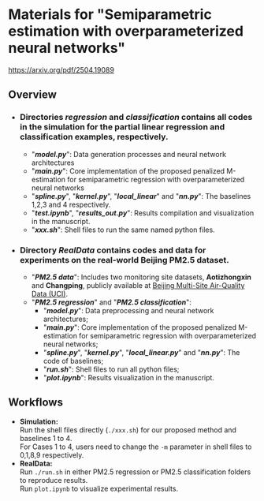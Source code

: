 # Materials for "Semiparametric estimation with overparameterized neural networks"
<a href="https://arxiv.org/pdf/2504.19089">https://arxiv.org/pdf/2504.19089</a>
## Overview

- ### Directories ***regression*** and ***classification*** contains all codes in the simulation for the partial linear regression and classification examples, respectively. 
    - "***model.py***": Data generation processes and neural network architectures
    - "***main.py***": Core implementation of the proposed penalized M-estimation for semiparametric regression with overparameterized neural networks
    - "***spline.py***", "***kernel.py***", "***local_linear***" and "***nn.py***": The baselines 1,2,3 and 4 respectively.
    - "***test.ipynb***", "***results_out.py***": Results compilation and visualization in the manuscript. 
    - "***xxx.sh***": Shell files to run the same named python files. 
- ### Directory  ***RealData***  contains codes and data for experiments on the real-world Beijing PM2.5 dataset.  
    - "***PM2.5 data***": Includes two monitoring site datasets, **Aotizhongxin** and **Changping**, publicly available at [Beijing Multi-Site Air-Quality Data (UCI)](https://archive.ics.uci.edu/dataset/501/beijing+multi+site+air+quality+data).  
    - "***PM2.5 regression***" and "***PM2.5 classification***": 
        - "***model.py***": Data preprocessing and neural network architectures;
        - "***main.py***": Core implementation of the proposed penalized M-estimation for semiparametric regression with overparameterized neural networks;  
        - "***spline.py***", "***kernel.py***", "***local_linear.py***" and "***nn.py***": The code of baselines;
        - "***run.sh***": Shell files to run all python files;
        - "***plot.ipynb***": Results visualization in the manuscript.
## Workflows
- **Simulation:**  
  Run the shell files directly (`./xxx.sh`) for our proposed method and baselines 1 to 4.  
  For Cases 1 to 4, users need to change the `-m` parameter in shell files to 0,1,8,9 respectively.  
- **RealData:**  
  Run `./run.sh` in either  PM2.5 regression  or  PM2.5 classification  folders to reproduce results.  
  Run `plot.ipynb` to visualize experimental results.

